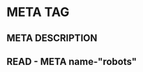 # META TAG


## META DESCRIPTION

<head>
<meta name="description"
content="This is will often show up in the search results. This is SEO best practices.">
</head>

## READ - META name-"robots" 

